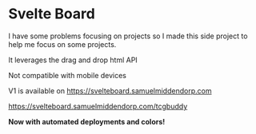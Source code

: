 # Svelte Board

I have some problems focusing on projects so I made this side project to help me focus on some projects.

It leverages the drag and drop html API

Not compatible with mobile devices


V1 is available on https://svelteboard.samuelmiddendorp.com

https://svelteboard.samuelmiddendorp.com/tcgbuddy



**Now with automated deployments and colors!**



